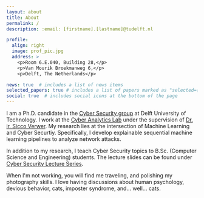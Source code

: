 ```yaml
---
layout: about
title: About
permalink: /
description: :email: [firstname].[lastname]@tudelft.nl

profile:
  align: right
  image: prof_pic.jpg
  address: >
    <p>Room 6.E.040, Building 28,</p>
    <p>Van Mourik Broekmanweg 6,</p>
    <p>Delft, The Netherlands</p>

news: true  # includes a list of news items
selected_papers: true # includes a list of papers marked as "selected={true}"
social: true  # includes social icons at the bottom of the page
---
```


I am a Ph.D. candidate in the [Cyber Security group](https://www.tudelft.nl/cybersecurity/) at Delft University of Technology. I work at the [Cyber Analytics Lab](https://cyber-analytics.nl/) under the supervision of [Dr. ir. Sicco Verwer](https://www.tudelft.nl/staff/s.e.verwer/). My research lies at the intersection of Machine Learning and Cyber Securtiy. Specifically, I develop explainable sequential machine learning pipelines to analyze network attacks.

In addition to my research, I teach Cyber Security topics to B.Sc. (Computer Science and Engineering) students. The lecture slides can be found under [Cyber Security Lecture Series]().

When I'm not working, you will find me traveling, and polishing my photography skills. I love having discussions about human psychology, devious behavior, cats, imposter syndrome, and... well... cats.
